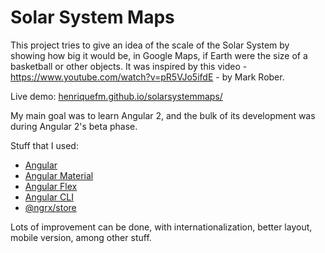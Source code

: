 # Solar System Maps

This project tries to give an idea of the scale of the Solar System by showing how big it would be, in Google Maps, if Earth were the size of a basketball or other objects. It was inspired by this video - https://www.youtube.com/watch?v=pR5VJo5ifdE - by Mark Rober.

Live demo: [henriquefm.github.io/solarsystemmaps/](https://henriquefm.github.io/solarsystemmaps/)

My main goal was to learn Angular 2, and the bulk of its development was during Angular 2's beta phase.

Stuff that I used:
* [Angular](https://angular.io/)
* [Angular Material](https://material.angular.io/)
* [Angular Flex](https://github.com/angular/flex-layout)
* [Angular CLI](https://cli.angular.io/)
* [@ngrx/store](https://github.com/ngrx/store)

Lots of improvement can be done, with internationalization, better layout, mobile version, among other stuff.
